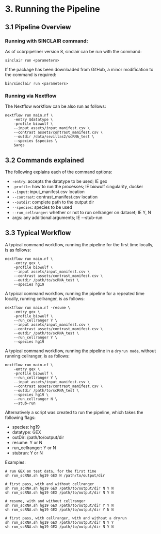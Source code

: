 # 3. Running the Pipeline

##

## 3.1 Pipeline Overview

### Running with SINCLAIR command:

As of ccbrpipeliner version 8, sinclair can be run with the command:

```
sinclair run <parameters>
```

If the package has been downloaded from GitHub, a minor modification to the command is required:

```
bin/sinclair run <parameters>
```

### Running via Nextflow

The Nextflow workflow can be also run as follows:

```
nextflow run main.nf \
    -entry $datatype \
    -profile biowulf \
    --input assets/input_manifest.csv \
    --contrast assets/contrast_manifest.csv \
    --outdir /data/sevillas2/scRNA_test \
    --species $species \
    $args
```

## 3.2 Commands explained

The following explains each of the command options:

- `-entry`: accepts the datatype to be used; IE gex
- `-profile`: how to run the processes; IE biowulf singularity, docker
- `--input`: input_manifest.csv location
- `--contrast`: contrast_manifest.csv location
- `--outdir`: complete path to the output dir
- `--species`: species to be used
- `--run_cellranger`: whether or not to run cellranger on dataset; IE Y, N
- args: any additional arguments; IE --stub-run

## 3.3 Typical Workflow

A typical command workflow, running the pipeline for the first time locally, is as follows:

```
nextflow run main.nf \
    -entry gex \
    -profile biowulf \
    --input assets/input_manifest.csv \
    --contrast assets/contrast_manifest.csv \
    --outdir /path/to/scRNA_test \
    --species hg19
```

A typical command workflow, running the pipeline for a repeated time locally, running cellranger, is as follows:

```
nextflow run main.nf -resume \
    -entry gex \
    -profile biowulf \
    --run_cellranger Y \
    --input assets/input_manifest.csv \
    --contrast assets/contrast_manifest.csv \
    --outdir /path/to/scRNA_test \
    --run_cellranger Y \
    --species hg19
```

A typical command workflow, running the pipeline in a `dryrun mode`, without running cellranger, is as follows:

```
nextflow run main.nf \
    -entry gex \
    -profile biowulf \
    --run_cellranger Y \
    --input assets/input_manifest.csv \
    --contrast assets/contrast_manifest.csv \
    --outdir /path/to/scRNA_test \
    --species hg19 \
    --run_cellranger N \
    --stub-run
```

Alternatively a script was created to run the pipeline, which takes the following flags:

- species: hg19
- datatype: GEX
- outDir: /path/to/output/dir
- resume: Y or N
- run_cellranger: Y or N
- stubrun: Y or N

Examples:

```
# run GEX on test data, for the first time
sh run_scRNA.sh hg19 GEX N /path/to/output/dir

# first pass, with and without cellranger
sh run_scRNA.sh hg19 GEX /path/to/output/dir N Y N
sh run_scRNA.sh hg19 GEX /path/to/output/dir N Y N

# resume, with and without cellranger
sh run_scRNA.sh hg19 GEX /path/to/output/dir Y Y N
sh run_scRNA.sh hg19 GEX /path/to/output/dir Y N N

# first pass, with cellranger, with and without a dryrun
sh run_scRNA.sh hg19 GEX /path/to/output/dir N Y Y
sh run_scRNA.sh hg19 GEX /path/to/output/dir N Y N
```
